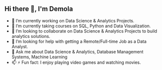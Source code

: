## Hi there 👋,  I'm Demola


- 🔭 I’m currently working on Data Science & Analytics Projects.
- 🌱 I’m currently taking courses on SQL, Python and Data Visualization.
- 👯 I’m looking to collaborate on Data Science & Analytics Projects to build analytics solutions.
- 🤔 I’m looking for help with getting a Remote/Full-time Job as a Data Analyst.
- 💬 Ask me about Data Science & Analytics, Database Management Systems, Machine Learning
- 📫 ⚡ Fun fact: I enjoy playing video games and watching movies.
